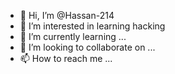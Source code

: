 - 👋 Hi, I’m @Hassan-214
- 👀 I’m interested in learning hacking
- 🌱 I’m currently learning ...
- 💞️ I’m looking to collaborate on ...
- 📫 How to reach me ...

<!---
Hassan-214/Hassan-214 is a ✨ special ✨ repository because its `README.md` (this file) appears on your GitHub profile.
You can click the Preview link to take a look at your changes.
--->
